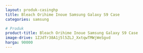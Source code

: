```yaml
---
layout: produk-casinghp
title: Bleach Orihime Inoue Samsung Galaxy S9 Case
categories: samsung

# Produk
product-title: Bleach Orihime Inoue Samsung Galaxy S9 Case
image-drive: 1ZJdTr38A1j5l5ZLJ_XxtqwTMWjWeSgvd
harga: 90000
---
```

